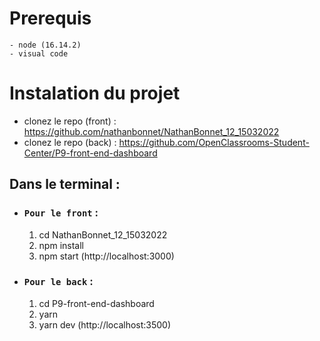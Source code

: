 # Prerequis
    - node (16.14.2)
    - visual code
# Instalation du projet
- clonez le repo (front) : https://github.com/nathanbonnet/NathanBonnet_12_15032022
- clonez le repo (back) : https://github.com/OpenClassrooms-Student-Center/P9-front-end-dashboard
## Dans le terminal :
 - ### `Pour le front` :
    1. cd NathanBonnet_12_15032022
    2. npm install
    3. npm start (http://localhost:3000)
- ### `Pour le back` :
    1. cd P9-front-end-dashboard
    2. yarn
    3. yarn dev (http://localhost:3500)
